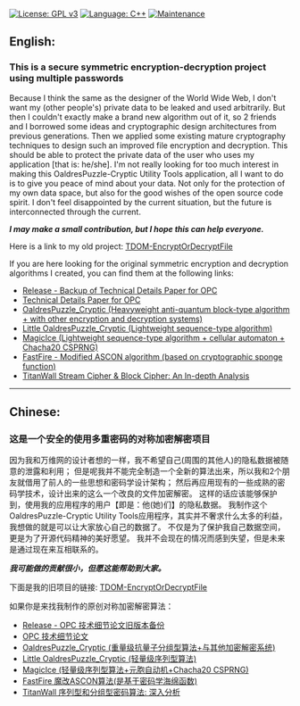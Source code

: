 [![License: GPL v3](https://img.shields.io/badge/License-GPLv3-blue.svg)](https://www.gnu.org/licenses/gpl-3.0)
[![Language: C++](https://img.shields.io/badge/language-C%2B%2B20-red.svg)](https://en.wikipedia.org/wiki/C%2B%2B20)
[![Maintenance](https://img.shields.io/badge/Maintained%3F-yes-green.svg)](https://GitHub.com/Naereen/StrapDown.js/graphs/commit-activity)

## English:
### This is a secure symmetric encryption-decryption project using multiple passwords
Because I think the same as the designer of the World Wide Web, I don't want my (other people's) private data to be leaked and used arbitrarily.
But then I couldn't exactly make a brand new algorithm out of it, so 2 friends and I borrowed some ideas and cryptographic design architectures from previous generations.
Then we applied some existing mature cryptography techniques to design such an improved file encryption and decryption.
This should be able to protect the private data of the user who uses my application [that is: he/she].
I'm not really looking for too much interest in making this OaldresPuzzle-Cryptic Utility Tools application, all I want to do is to give you peace of mind about your data.
Not only for the protection of my own data space, but also for the good wishes of the open source code spirit.
I don't feel disappointed by the current situation, but the future is interconnected through the current.

***I may make a small contribution, but I hope this can help everyone.***

Here is a link to my old project:
[TDOM-EncryptOrDecryptFile](https://github.com/Twilight-Dream-Of-Magic/TDOM-EncryptOrDecryptFile)

If you are here looking for the original symmetric encryption and decryption algorithms I created, you can find them at the following links:

- [Release - Backup of Technical Details Paper for OPC](https://github.com/Twilight-Dream-Of-Magic/TDOM-EncryptOrDecryptFile-Reborn/releases/tag/Technical-Details-Paper-Backup)
- [Technical Details Paper for OPC](https://github.com/Twilight-Dream-Of-Magic/Algorithm_OaldresPuzzleCryptic/tree/master/OOP/TechnicalDetailPapers)
- [OaldresPuzzle_Cryptic (Heavyweight anti-quantum block-type algorithm + with other encryption and decryption systems)](https://github.com/Twilight-Dream-Of-Magic/Algorithm_OaldresPuzzleCryptic/tree/master/OOP/BlockCipher)
- [Little OaldresPuzzle_Cryptic (Lightweight sequence-type algorithm)](https://github.com/Twilight-Dream-Of-Magic/Algorithm_OaldresPuzzleCryptic/tree/master/OOP/StreamCipher)
- [MagicIce (Lightweight sequence-type algorithm + cellular automaton + Chacha20 CSPRNG)](https://gist.github.com/Twilight-Dream-Of-Magic/2dcb45bf3b07dc485762d34bdfe7343f)
- [FastFire - Modified ASCON algorithm (based on cryptographic sponge function)](https://github.com/Twilight-Dream-Of-Magic/FastFireBlockCipher-MysticalASCON)
- [TitanWall Stream Cipher & Block Cipher: An In-depth Analysis](https://github.com/Twilight-Dream-Of-Magic/TitanWallCiphersSpecification)

---

## Chinese:
### 这是一个安全的使用多重密码的对称加密解密项目
因为我和万维网的设计者想的一样，我不希望自己(周围的其他人)的隐私数据被随意的泄露和利用；
但是呢我并不能完全制造一个全新的算法出来，所以我和2个朋友就借用了前人的一些思想和密码学设计架构；
然后再应用现有的一些成熟的密码学技术，设计出来的这么一个改良的文件加密解密。
这样的话应该能够保护到，使用我的应用程序的用户【即是：他(她)们】的隐私数据。
我制作这个OaldresPuzzle-Cryptic Utility Tools应用程序，其实并不奢求什么太多的利益，我想做的就是可以让大家放心自己的数据了。
不仅是为了保护我自己数据空间，更是为了开源代码精神的美好愿望。
我并不会现在的情况而感到失望，但是未来是通过现在来互相联系的。

***我可能做的贡献很小，但愿这能帮助到大家。***

下面是我的旧项目的链接:
[TDOM-EncryptOrDecryptFile](https://github.com/Twilight-Dream-Of-Magic/TDOM-EncryptOrDecryptFile)

如果你是来找我制作的原创对称加密解密算法：
- [Release - OPC 技术细节论文旧版本备份](https://github.com/Twilight-Dream-Of-Magic/TDOM-EncryptOrDecryptFile-Reborn/releases/tag/Technical-Details-Paper-Backup)
- [OPC 技术细节论文](https://github.com/Twilight-Dream-Of-Magic/Algorithm_OaldresPuzzleCryptic/tree/master/OOP/TechnicalDetailPapers)
- [OaldresPuzzle_Cryptic (重量级抗量子分组型算法+与其他加密解密系统)](https://github.com/Twilight-Dream-Of-Magic/Algorithm_OaldresPuzzleCryptic/tree/master/OOP/BlockCipher)
- [Little OaldresPuzzle_Cryptic (轻量级序列型算法)](https://github.com/Twilight-Dream-Of-Magic/Algorithm_OaldresPuzzleCryptic/tree/master/OOP/StreamCipher)
- [MagicIce (轻量级序列型算法+元胞自动机+Chacha20 CSPRNG)](https://gist.github.com/Twilight-Dream-Of-Magic/2dcb45bf3b07dc485762d34bdfe7343f)
- [FastFire 魔改ASCON算法(是基于密码学海绵函数)](https://github.com/Twilight-Dream-Of-Magic/FastFireBlockCipher-MysticalASCON)
- [TitanWall 序列型和分组型密码算法: 深入分析](https://github.com/Twilight-Dream-Of-Magic/TitanWallCiphersSpecification)
